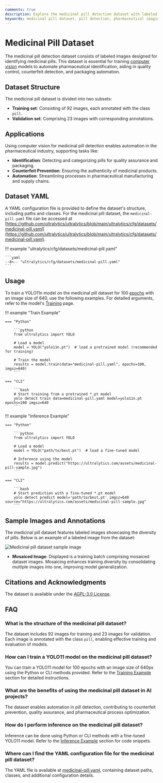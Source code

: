 ```yaml
---
comments: true
description: Explore the medicinal pill detection dataset with labeled images. Essential for training AI models for pharmaceutical identification and automation.
keywords: medicinal pill dataset, pill detection, pharmaceutical imaging, AI in healthcare, computer vision, object detection, medical automation, dataset for training
---
```


# Medicinal Pill Dataset

The medicinal pill detection dataset consists of labeled images designed for identifying medicinal pills. This dataset is essential for training [computer vision](https://www.ultralytics.com/glossary/computer-vision-cv) models to automate pharmaceutical identification, aiding in quality control, counterfeit detection, and packaging automation.

## Dataset Structure

The medicinal pill dataset is divided into two subsets:

- **Training set**: Consisting of 92 images, each annotated with the class `pill`.
- **Validation set**: Comprising 23 images with corresponding annotations.

## Applications

Using computer vision for medicinal pill detection enables automation in the pharmaceutical industry, supporting tasks like:

- **Identification**: Detecting and categorizing pills for quality assurance and packaging.
- **Counterfeit Prevention**: Ensuring the authenticity of medicinal products.
- **Automation**: Streamlining processes in pharmaceutical manufacturing and supply chains.

## Dataset YAML

A YAML configuration file is provided to define the dataset's structure, including paths and classes. For the medicinal pill dataset, the `medicinal-pill.yaml` file can be accessed at [https://github.com/ultralytics/ultralytics/blob/main/ultralytics/cfg/datasets/medicinal-pill.yaml](https://github.com/ultralytics/ultralytics/blob/main/ultralytics/cfg/datasets/medicinal-pill.yaml).

!!! example "ultralytics/cfg/datasets/medicinal-pill.yaml"

    ```yaml
    --8<-- "ultralytics/cfg/datasets/medicinal-pill.yaml"
    ```

## Usage

To train a YOLO11n model on the medicinal pill dataset for 100 [epochs](https://www.ultralytics.com/glossary/epoch) with an image size of 640, use the following examples. For detailed arguments, refer to the model's [Training](../../modes/train.md) page.

!!! example "Train Example"

    === "Python"

        ```python
        from ultralytics import YOLO

        # Load a model
        model = YOLO("yolo11n.pt")  # load a pretrained model (recommended for training)

        # Train the model
        results = model.train(data="medicinal-pill.yaml", epochs=100, imgsz=640)
        ```

    === "CLI"

        ```bash
        # Start training from a pretrained *.pt model
        yolo detect train data=medicinal-pill.yaml model=yolo11n.pt epochs=100 imgsz=640
        ```

!!! example "Inference Example"

    === "Python"

        ```python
        from ultralytics import YOLO

        # Load a model
        model = YOLO("path/to/best.pt")  # load a fine-tuned model

        # Inference using the model
        results = model.predict("https://ultralytics.com/assets/medicinal-pill-sample.jpg")
        ```

    === "CLI"

        ```bash
        # Start prediction with a fine-tuned *.pt model
        yolo detect predict model='path/to/best.pt' imgsz=640 source="https://ultralytics.com/assets/medicinal-pill-sample.jpg"
        ```

## Sample Images and Annotations

The medicinal pill dataset features labeled images showcasing the diversity of pills. Below is an example of a labeled image from the dataset:

![Medicinal pill dataset sample image](https://github.com/ultralytics/docs/releases/download/0/medicinal-pill-dataset-sample-image.avif)

- **Mosaiced Image**: Displayed is a training batch comprising mosaiced dataset images. Mosaicing enhances training diversity by consolidating multiple images into one, improving model generalization.

## Citations and Acknowledgments

The dataset is available under the [AGPL-3.0 License](https://github.com/ultralytics/ultralytics/blob/main/LICENSE).

## FAQ

### What is the structure of the medicinal pill dataset?

The dataset includes 92 images for training and 23 images for validation. Each image is annotated with the class `pill`, enabling effective training and evaluation of models.

### How can I train a YOLO11 model on the medicinal pill dataset?

You can train a YOLO11 model for 100 epochs with an image size of 640px using the Python or CLI methods provided. Refer to the [Training Example](#usage) section for detailed instructions.

### What are the benefits of using the medicinal pill dataset in AI projects?

The dataset enables automation in pill detection, contributing to counterfeit prevention, quality assurance, and pharmaceutical process optimization.

### How do I perform inference on the medicinal pill dataset?

Inference can be done using Python or CLI methods with a fine-tuned YOLO11 model. Refer to the [Inference Example](#usage) section for code snippets.

### Where can I find the YAML configuration file for the medicinal pill dataset?

The YAML file is available at [medicinal-pill.yaml](https://github.com/ultralytics/ultralytics/blob/main/ultralytics/cfg/datasets/medicinal-pill.yaml), containing dataset paths, classes, and additional configuration details.
